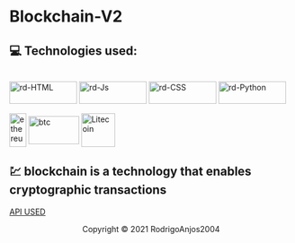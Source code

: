 # Blockchain-V2

## 💻 Technologies used:
 <div style="display: inline_block; "><br>
  <img align="center" alt="rd-HTML" height="40" width="120" src="https://img.shields.io/badge/HTML5-E34F26?style=for-the-badge&logo=html5&logoColor=white">
  <img align="center" alt="rd-Js" height="40" width="120" src="https://img.shields.io/badge/CSS3-1572B6?style=for-the-badge&logo=css3&logoColor=white">
  <img align="center" alt="rd-CSS" height="40" width="120" src="https://img.shields.io/badge/Bootstrap-563D7C?style=for-the-badge&logo=bootstrap&logoColor=white">
  <img align="center" alt="rd-Python" height="40" width="120" src="https://img.shields.io/badge/JavaScript-F7DF1E?style=for-the-badge&logo=javascript&logoColor=black">
</a>

 <div style="display: inline_block;"><br>
  <img align="center" alt="ethereum" height="60" width="30" src="https://www.pngall.com/wp-content/uploads/10/Ethereum-Logo-PNG-HD-Image.png">
  <img align="center" alt="btc" height="50" width="90" src="https://logosmarcas.net/wp-content/uploads/2020/08/Bitcoin-Logo.png">
  <img align="center" alt="Litecoin" height="60" width="60" src="https://upload.wikimedia.org/wikipedia/commons/a/a8/Official_Litecoin_Logo.png">

</a>

## 💹 blockchain is a technology that enables cryptographic transactions

<!-- ## ₿ BTC
## ⧫ ETC
![imagem]()
> in addition to bitcoin chart, we also have ethereum, litecoin, google, apple...


 -->
[API USED](https://coinmarketcap.com/api/)




<p align="center">Copyright © 2021 RodrigoAnjos2004</p>
